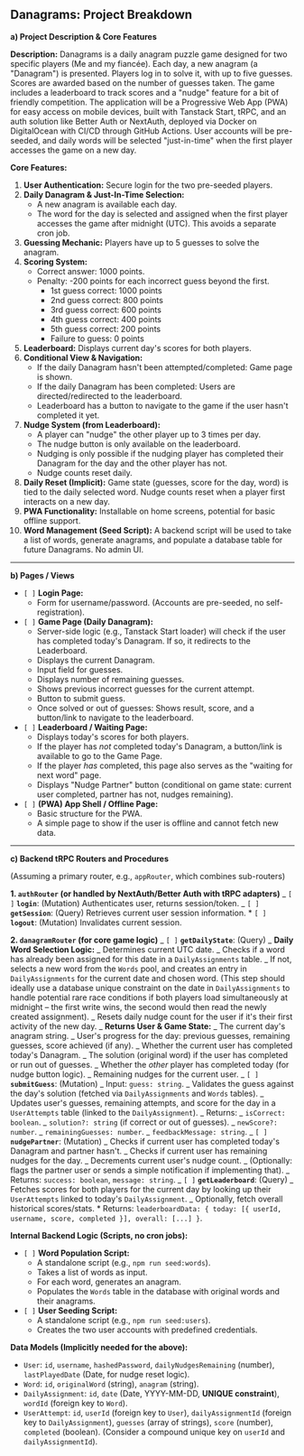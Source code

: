 ## Danagrams: Project Breakdown

**a) Project Description & Core Features**

**Description:**
Danagrams is a daily anagram puzzle game designed for two specific players (Me and my fiancée). Each day, a new anagram (a "Danagram") is presented. Players log in to solve it, with up to five guesses. Scores are awarded based on the number of guesses taken. The game includes a leaderboard to track scores and a "nudge" feature for a bit of friendly competition. The application will be a Progressive Web App (PWA) for easy access on mobile devices, built with Tanstack Start, tRPC, and an auth solution like Better Auth or NextAuth, deployed via Docker on DigitalOcean with CI/CD through GitHub Actions. User accounts will be pre-seeded, and daily words will be selected "just-in-time" when the first player accesses the game on a new day.

**Core Features:**

1.  **User Authentication:** Secure login for the two pre-seeded players.
2.  **Daily Danagram & Just-In-Time Selection:**
    - A new anagram is available each day.
    - The word for the day is selected and assigned when the first player accesses the game after midnight (UTC). This avoids a separate cron job.
3.  **Guessing Mechanic:** Players have up to 5 guesses to solve the anagram.
4.  **Scoring System:**
    - Correct answer: 1000 points.
    - Penalty: -200 points for each incorrect guess beyond the first.
      - 1st guess correct: 1000 points
      - 2nd guess correct: 800 points
      - 3rd guess correct: 600 points
      - 4th guess correct: 400 points
      - 5th guess correct: 200 points
      - Failure to guess: 0 points
5.  **Leaderboard:** Displays current day's scores for both players.
6.  **Conditional View & Navigation:**
    - If the daily Danagram hasn't been attempted/completed: Game page is shown.
    - If the daily Danagram has been completed: Users are directed/redirected to the leaderboard.
    - Leaderboard has a button to navigate to the game if the user hasn't completed it yet.
7.  **Nudge System (from Leaderboard):**
    - A player can "nudge" the other player up to 3 times per day.
    - The nudge button is only available on the leaderboard.
    - Nudging is only possible if the nudging player has completed their Danagram for the day and the other player has not.
    - Nudge counts reset daily.
8.  **Daily Reset (Implicit):** Game state (guesses, score for the day, word) is tied to the daily selected word. Nudge counts reset when a player first interacts on a new day.
9.  **PWA Functionality:** Installable on home screens, potential for basic offline support.
10. **Word Management (Seed Script):** A backend script will be used to take a list of words, generate anagrams, and populate a database table for future Danagrams. No admin UI.

---

**b) Pages / Views**

- `[ ]` **Login Page:**
  - Form for username/password. (Accounts are pre-seeded, no self-registration).
- `[ ]` **Game Page (Daily Danagram):**
  - Server-side logic (e.g., Tanstack Start loader) will check if the user has completed today's Danagram. If so, it redirects to the Leaderboard.
  - Displays the current Danagram.
  - Input field for guesses.
  - Displays number of remaining guesses.
  - Shows previous incorrect guesses for the current attempt.
  - Button to submit guess.
  - Once solved or out of guesses: Shows result, score, and a button/link to navigate to the leaderboard.
- `[ ]` **Leaderboard / Waiting Page:**
  - Displays today's scores for both players.
  - If the player has _not_ completed today's Danagram, a button/link is available to go to the Game Page.
  - If the player _has_ completed, this page also serves as the "waiting for next word" page.
  - Displays "Nudge Partner" button (conditional on game state: current user completed, partner has not, nudges remaining).
- `[ ]` **(PWA) App Shell / Offline Page:**
  - Basic structure for the PWA.
  - A simple page to show if the user is offline and cannot fetch new data.

---

**c) Backend tRPC Routers and Procedures**

(Assuming a primary router, e.g., `appRouter`, which combines sub-routers)

**1. `authRouter` (or handled by NextAuth/Better Auth with tRPC adapters)**
_ `[ ]` **`login`**: (Mutation) Authenticates user, returns session/token.
_ `[ ]` **`getSession`**: (Query) Retrieves current user session information. \* `[ ]` **`logout`**: (Mutation) Invalidates current session.

**2. `danagramRouter` (for core game logic)**
_ `[ ]` **`getDailyState`**: (Query)
_ **Daily Word Selection Logic:**
_ Determines current UTC date.
_ Checks if a word has already been assigned for this date in a `DailyAssignments` table.
_ If not, selects a new word from the `Words` pool, and creates an entry in `DailyAssignments` for the current date and chosen word. (This step should ideally use a database unique constraint on the date in `DailyAssignments` to handle potential rare race conditions if both players load simultaneously at midnight – the first write wins, the second would then read the newly created assignment).
_ Resets daily nudge count for the user if it's their first activity of the new day.
_ **Returns User & Game State:**
_ The current day's anagram string.
_ User's progress for the day: previous guesses, remaining guesses, score achieved (if any).
_ Whether the current user has completed today's Danagram.
_ The solution (original word) if the user has completed or run out of guesses.
_ Whether the _other_ player has completed today (for nudge button logic).
_ Remaining nudges for the current user.
_ `[ ]` **`submitGuess`**: (Mutation)
_ Input: `guess: string`.
_ Validates the guess against the day's solution (fetched via `DailyAssignments` and `Words` tables).
_ Updates user's guesses, remaining attempts, and score for the day in a `UserAttempts` table (linked to the `DailyAssignment`).
_ Returns:
_ `isCorrect: boolean`.
_ `solution?: string` (if correct or out of guesses).
_ `newScore?: number`.
_ `remainingGuesses: number`.
_ `feedbackMessage: string`.
_ `[ ]` **`nudgePartner`**: (Mutation)
_ Checks if current user has completed today's Danagram and partner hasn't.
_ Checks if current user has remaining nudges for the day.
_ Decrements current user's nudge count.
_ (Optionally: flags the partner user or sends a simple notification if implementing that).
_ Returns: `success: boolean`, `message: string`.
_ `[ ]` **`getLeaderboard`**: (Query)
_ Fetches scores for both players for the current day by looking up their `UserAttempts` linked to today's `DailyAssignment`.
_ Optionally, fetch overall historical scores/stats. \* Returns: `leaderboardData: { today: [{ userId, username, score, completed }], overall: [...] }`.

**Internal Backend Logic (Scripts, no cron jobs):**

- `[ ]` **Word Population Script:**
  - A standalone script (e.g., `npm run seed:words`).
  - Takes a list of words as input.
  - For each word, generates an anagram.
  - Populates the `Words` table in the database with original words and their anagrams.
- `[ ]` **User Seeding Script:**
  - A standalone script (e.g., `npm run seed:users`).
  - Creates the two user accounts with predefined credentials.

**Data Models (Implicitly needed for the above):**

- `User`: `id`, `username`, `hashedPassword`, `dailyNudgesRemaining` (number), `lastPlayedDate` (Date, for nudge reset logic).
- `Word`: `id`, `originalWord` (string), `anagram` (string).
- `DailyAssignment`: `id`, `date` (Date, YYYY-MM-DD, **UNIQUE constraint**), `wordId` (foreign key to `Word`).
- `UserAttempt`: `id`, `userId` (foreign key to `User`), `dailyAssignmentId` (foreign key to `DailyAssignment`), `guesses` (array of strings), `score` (number), `completed` (boolean). (Consider a compound unique key on `userId` and `dailyAssignmentId`).
